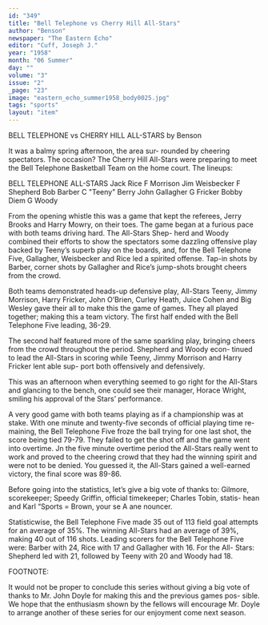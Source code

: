 ```yaml
---
id: "349"
title: "Bell Telephone vs Cherry Hill All-Stars"
author: "Benson"
newspaper: "The Eastern Echo"
editor: "Cuff, Joseph J."
year: "1958"
month: "06 Summer"
day: ""
volume: "3"
issue: "2"
_page: "23"
image: "eastern_echo_summer1958_body0025.jpg"
tags: "sports"
layout: "item"
---
```

BELL TELEPHONE vs
CHERRY HILL ALL-STARS
by Benson

It was a balmy spring afternoon, the area sur-
rounded by cheering spectators. The occasion? The
Cherry Hill All-Stars were preparing to meet the
Bell Telephone Basketball Team on the home court.
The lineups:

BELL TELEPHONE ALL-STARS
Jack Rice        F       Morrison
Jim Weisbecker   F       Shepherd
Bob Barber       C  "Teeny" Berry
John Gallagher   G        Fricker
Bobby Diem       G          Woody

From the opening whistle this was a game that
kept the referees, Jerry Brooks and Harry Mowry,
on their toes. The game began at a furious pace
with both teams driving hard. The All-Stars Shep-
herd and Woody combined their efforts to show the
spectators some dazzling offensive play backed by
Teeny’s superb play on the boards, and, for the Bell
Telephone Five, Gallagher, Weisbecker and Rice led
a spirited offense. Tap-in shots by Barber, corner
shots by Gallagher and Rice’s jump-shots brought
cheers from the crowd.

Both teams demonstrated heads-up defensive
play, All-Stars Teeny, Jimmy Morrison, Harry
Fricker, John O’Brien, Curley Heath, Juice Cohen
and Big Wesley gave their all to make this the
game of games. They all played together; making
this a team victory. The first half ended with the
Bell Telephone Five leading, 36-29.

The second half featured more of the same
sparkling play, bringing cheers from the crowd
throughout the period. Shepherd and Woody econ-
tinued to lead the All-Stars in scoring while Teeny,
Jimmy Morrison and Harry Fricker lent able sup-
port both offensively and defensively.

This was an afternoon when everything seemed
to go right for the All-Stars and glancing to the
bench, one could see their manager, Horace Wright,
smiling his approval of the Stars’ performance.

A very good game with both teams playing as
if a championship was at stake. With one minute
and twenty-five seconds of official playing time re-
maining, the Bell Telephone Five froze the ball
trying for one last shot, the score being tied 79-79.
They failed to get the shot off and the game went
into overtime. Jn the five minute overtime period
the All-Stars really went to work and proved to the
cheering crowd that they had the winning spirit and
were not to be denied. You guessed it, the All-Stars
gained a well-earned victory, the final score was
89-86.

Before going into the statistics, let’s give a big
vote of thanks to: Gilmore, scorekeeper; Speedy
Griffin, official timekeeper; Charles Tobin, statis-
hean and Karl “Sports = Brown, your se A ane
nouncer.

Statisticwise, the Bell Telephone Five made 35
out of 113 field goal attempts for an average of
35%. The winning All-Stars had an average of
39%, making 40 out of 116 shots. Leading scorers
for the Bell Telephone Five were: Barber with 24,
Rice with 17 and Gallagher with 16. For the All-
Stars: Shepherd led with 21, followed by Teeny
with 20 and Woody had 18.

FOOTNOTE:

It would not be proper to conclude this series
without giving a big vote of thanks to Mr. John
Doyle for making this and the previous games pos-
sible. We hope that the enthusiasm shown by the
fellows will encourage Mr. Doyle to arrange another
of these series for our enjoyment come next season.
